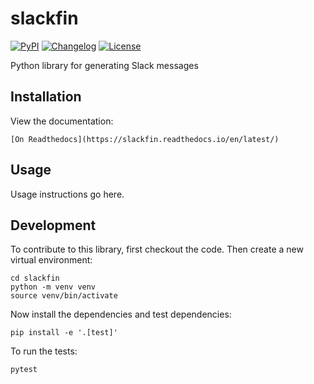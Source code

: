 # slackfin

[![PyPI](https://img.shields.io/pypi/v/slackfin.svg)](https://pypi.org/project/slackfin/)
[![Changelog](https://img.shields.io/github/v/release/caltechads/slackfin?include_prereleases&label=changelog)](https://github.com/caltechads/slackfin/releases)
[![License](https://img.shields.io/badge/license-MIT-blue.svg)](https://github.com/caltechads/slackfin/blob/master/LICENSE)

Python library for generating Slack messages

## Installation

View the documentation:

    [On Readthedocs](https://slackfin.readthedocs.io/en/latest/)

## Usage

Usage instructions go here.

## Development

To contribute to this library, first checkout the code. Then create a new virtual environment:

    cd slackfin
    python -m venv venv
    source venv/bin/activate

Now install the dependencies and test dependencies:

    pip install -e '.[test]'

To run the tests:

    pytest
